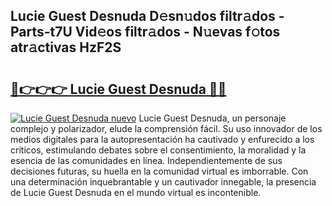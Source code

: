 ## Lucie Guest Desnuda D𝚎sn𝚞dos filtr𝚊dos - Parts-t7U Vid𝚎os filtr𝚊dos - N𝚞evas f𝚘tos atr𝚊ctivas HzF2S

# <h2><a href="http://mbcssyg.tromn.icu/?c=Lucie+Guest+Desnuda">🔗👉👉👉 Lucie Guest Desnuda 🔗🔗</a></h2>

[![Lucie Guest Desnuda nuevo](https://i.imgur.com/pEAQMta.gif)](http://mbcssyg.tromn.icu/?c=Lucie+Guest+Desnuda)
Lucie Guest Desnuda, un personaje complejo y polarizador, elude la comprensión fácil. Su uso innovador de los medios digitales para la autopresentación ha cautivado y enfurecido a los críticos, estimulando debates sobre el consentimiento, la moralidad y la esencia de las comunidades en línea. Independientemente de sus decisiones futuras, su huella en la comunidad virtual es imborrable. Con una determinación inquebrantable y un cautivador innegable, la presencia de Lucie Guest Desnuda en el mundo virtual es incontenible.
